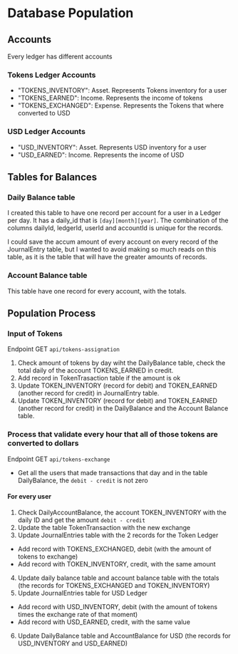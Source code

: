 # Database Population

## Accounts

Every ledger has different accounts

### Tokens Ledger Accounts

- "TOKENS_INVENTORY": Asset. Represents Tokens inventory for a user
- "TOKENS_EARNED": Income. Represents the income of tokens
- "TOKENS_EXCHANGED": Expense. Represents the Tokens that where converted to USD

### USD Ledger Accounts

- "USD_INVENTORY": Asset. Represents USD inventory for a user
- "USD_EARNED": Income. Represents the income of USD

## Tables for Balances

### Daily Balance table

I created this table to have one record per account for a user in a Ledger per day. It has a daily_id that is `[day][month][year]`. The combination of the columns dailyId, ledgerId, userId and accountId is unique for the records.

I could save the accum amount of every account on every record of the JournalEntry table, but I wanted to avoid making so much reads on this table, as it is the table that will have the greater amounts of records.

### Account Balance table

This table have one record for every account, with the totals.

## Population Process

### Input of Tokens

Endpoint GET `api/tokens-assignation`

1. Check amount of tokens by day wiht the DailyBalance table, check the total daily of the account TOKENS_EARNED in credit.
2. Add record in TokenTrasaction table if the amount is ok
3. Update TOKEN_INVENTORY (record for debit) and TOKEN_EARNED (another record for credit) in JournalEntry table.
4. Update TOKEN_INVENTORY (record for debit) and TOKEN_EARNED (another record for credit) in the DailyBalance and the Account Balance table.

### Process that validate every hour that all of those tokens are converted to dollars

Endpoint GET `api/tokens-exchange`

- Get all the users that made transactions that day and in the table DailyBalance, the `debit - credit` is not zero

#### For every user

1. Check DailyAccountBalance, the account TOKEN_INVENTORY with the daily ID and get the amount `debit - credit`
2. Update the table TokenTransaction with the new exchange
3. Update JournalEntries table with the 2 records for the Token Ledger

- Add record with TOKENS_EXCHANGED, debit (with the amount of tokens to exchange)
- Add record with TOKEN_INVENTORY, credit, with the same amount

4. Update daily balance table and account balance table with the totals (the records for TOKENS_EXCHANGED and TOKEN_INVENTORY)
5. Update JournalEntries table for USD Ledger

- Add record with USD_INVENTORY, debit (with the amount of tokens times the exchange rate of that moment)
- Add record with USD_EARNED, credit, with the same value

6. Update DailyBalance table and AccountBalance for USD (the records for USD_INVENTORY and USD_EARNED)
